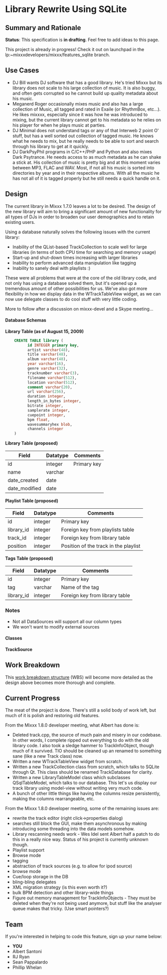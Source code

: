 # Library Rewrite Using SQLite

## Summary and Rationale

**Status**: This specification is **in drafting**. Feel free to add
ideas to this page.

This project is already in progress\! Check it out on launchpad in the
lp:\~mixxxdevelopers/mixxx/features\_sqlite branch.

## Use Cases

  - DJ Bill wants DJ software that has a good library. He's tried Mixxx
    but its library does not scale to his large collection of music. It
    is also buggy, and often gets corrupted so he cannot build up
    quality metadata about his music.
  - Meganerd Roger occasionally mixes music and also has a large
    collection of Music, all tagged and rated in Exaile (or RhythmBox,
    etc...). He likes mixxxx, especially since it was how he was
    introduced to mixing, but the current library cannot get to his
    metadata so he relies on his player for when he plays music at
    parties.
  - DJ Minimal does not understand tags or any of that Interweb 2 point
    O' stuff, but has a well sorted out collection of tagged music. He
    knows what he needs to mix, but he really needs to be able to sort
    and search through his library to get at it quickly.
  - DJ DarkPsyPhil programs in C/C++/PHP and Python and also mixes Dark
    Psytrance. He needs access to as much metadata as he can shake a
    stick at. His collection of music is pretty big and at this moment
    varies between MP3, FLAC and WAV. Most, if not all his music is
    sorted into directories by year and in their respective albums. With
    all the music he has not all of it is tagged properly but he still
    needs a quick handle on it.

## Design

The current library in Mixxx 1.7.0 leaves a lot to be desired. The
design of the new library will aim to bring a significant amount of new
functionality for all types of DJs in order to broaden our user
demographics and to retain existing users.

Using a database naturally solves the following issues with the current
library:

  - Inability of the QList-based TrackCollection to scale well for large
    libraries (in terms of both CPU time for searching and memory usage)
  - Start-up and shut-down times increasing with larger libraries
  - Inability to perform advanced data manipulation like tagging
  - Inability to sanely deal with playlists :)

These were all problems that were at the core of the old library code,
and not only has using a database solved them, but it's opened up a
tremendous amount of other possibilities for us. We've also got more
flexibility in how we display data in the WTrackTableView widget, as we
can now use delegate classes to do cool stuff with very little coding.

More to follow after a discussion on mixxx-devel and a Skype meeting...

#### Database Schemas

**Library Table (as of August 15, 2009)**

``` sql
    CREATE TABLE library (
          id INTEGER primary key,
          artist varchar(48),
          title varchar(48),
          album varchar(48),
          year varchar(16),
          genre varchar(32),
          tracknumber varchar(3),
          filename varchar(512),
          location varchar(512),
          comment varchar(20),
          url varchar(256),
          duration integer,
          length_in_bytes integer,
          bitrate integer,
          samplerate integer,
          cuepoint integer,
          bpm float,
          wavesummaryhex blob,
          channels integer
    )
```

**Library Table (proposed)**

| Field          | Datatype | Comments    |
| -------------- | -------- | ----------- |
| id             | integer  | Primary key |
| name           | varchar  |             |
| date\_created  | date     |             |
| date\_modified | date     |             |

**Playlist Table (proposed)**

| Field       | Datatype | Comments                              |
| ----------- | -------- | ------------------------------------- |
| id          | integer  | Primary key                           |
| library\_id | integer  | Foreign key from playlists table      |
| track\_id   | integer  | Foreign key from library table        |
| position    | integer  | Position of the track in the playlist |

**Tags Table (proposed)**

| Field       | Datatype | Comments                       |
| ----------- | -------- | ------------------------------ |
| id          | integer  | Primary key                    |
| tag         | varchar  | Name of the tag                |
| library\_id | integer  | Foreign key from library table |

### Notes

  - Not all DataSources will support all our column types
  - We won't want to modify external sources

#### Classes

**TrackSource**

## Work Breakdown

This [work breakdown
structure](http://en.wikipedia.org/wiki/Work_breakdown_structure) (WBS)
will become more detailed as the design above becomes more thorough and
complete.

## Current Progress

The meat of the project is done. There's still a solid body of work
left, but much of it is polish and restoring old features.

From the Mixxx 1.8.0 developer meeting, what Albert has done is:

  - Deleted track.cpp, the source of much pain and misery in our
    codebase. In other words, I complete ripped out everything to do
    with the old library code. I also took a sledge hammer to
    TrackInfoObject, though much of it survived. TIO should be cleaned
    up an renamed to something sane (like a new Track class) now.
  - Written a new WTrackTableView widget from scratch.
  - Written a new TrackCollection class from scratch, which talks to
    SQLite through Qt. This class should be renamed TrackDatabase for
    clarity.
  - Written a new LibraryTableModel class which subclasses
    QSqlTableModel, which talks to our database. This let's us display
    our track library using model-view without writing very much code.
  - A bunch of other little things like having the columns resize
    persistently, making the columns rearrangeable, etc.

From the Mixxx 1.8.0 developer meeting, some of the remaining issues
are:

  - rewrite the track editor (right click-\>properties dialog)
  - searches still block the GUI, make them asynchronous by making
    introducing some threading into the data models somehow.
  - Library rescanning needs work - Wes Idel sent Albert half a patch to
    do this in a really nice way. Status of his project is currently
    unknown though. 
  - Playlist support
  - Browse mode
  - tagging
  - abstraction of track sources (e.g. to allow for ipod source)
  - browse mode
  - Cue/loop storage in the DB
  - bling-bling delegates
  - XML migration strategy (is this even worth it?)
  - bulk BPM detection and other library-wide things
  - Figure out memory management for TrackInfoObjects - They must be
    deleted when they're not being used anymore, but stuff like the
    analyser queue makes that tricky. (Use smart pointers?)

## Team

If you're interested in helping to code this feature, sign up your name
below:

  - **YOU**
  - Albert Santoni
  - RJ Ryan
  - Sean Pappalardo
  - Phillip Whelan
